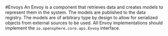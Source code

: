 #Envoys
An Envoy is a component that retrieves data and creates models to represent them in the system. The models are published to the data registry. The models are of arbitrary type by design to allow for serialized objects from external sources to be used. All Envoy implementations should implement the `io.opensphere.core.api.Envoy` interface.
